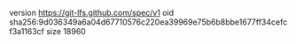 version https://git-lfs.github.com/spec/v1
oid sha256:9d036349a6a04d67710576c220ea39969e75b6b8bbe1677ff34cefcf3a1163cf
size 18960
